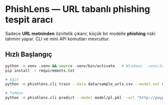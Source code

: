 
# PhishLens — URL tabanlı phishing tespit aracı

Sadece **URL metninden** öznitelik çıkarır, küçük bir modelle **phishing** riski tahmini yapar.
CLI ve mini API komutları mevcuttur.

## Hızlı Başlangıç
```bash
python -m venv .venv && source .venv/bin/activate   # Windows: .venv\Scripts\activate
pip install -r requirements.txt

# Eğit
python -m phishlens.cli train --data data/sample_urls.csv --model-out model/pl.pkl

# Tahmin
python -m phishlens.cli predict --model model/pl.pkl --url "http://paypal.verify-login.tk/login" --explain
```
